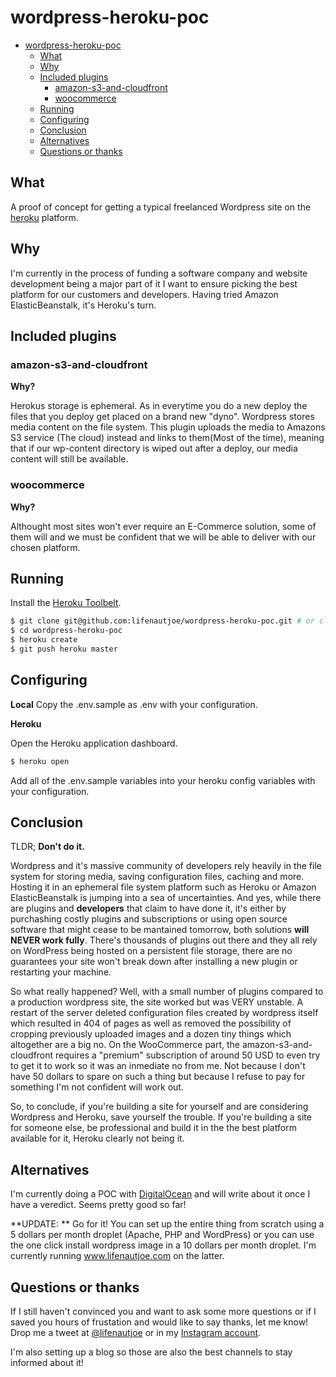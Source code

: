 # wordpress-heroku-poc

- [wordpress-heroku-poc](#wordpress-heroku-poc)
  * [What](#what)
  * [Why](#why)
  * [Included plugins](#included-plugins)
    + [amazon-s3-and-cloudfront](#amazon-s3-and-cloudfront)
    + [woocommerce](#woocommerce)
  * [Running](#running)
  * [Configuring](#configuring)
  * [Conclusion](#conclusion)
  * [Alternatives](#alternatives)
  * [Questions or thanks](#questions-or-thanks)

## What

A proof of concept for getting a typical freelanced Wordpress site on the [heroku](www.heroku.com) platform.

## Why

I'm currently in the process of funding a software company and website development being a major part of it I want to ensure picking the best platform for our customers and developers. Having tried Amazon ElasticBeanstalk, it's Heroku's turn.

## Included plugins

### amazon-s3-and-cloudfront

**Why?** 

Herokus storage is ephemeral. As in everytime you do a new deploy the files that you deploy get placed on a brand new "dyno". Wordpress stores media content on the file system. This plugin uploads the media to Amazons S3 service (The cloud) instead and links to them(Most of the time), meaning that if our wp-content directory is wiped out after a deploy, our media content will still be available.

### woocommerce

**Why?** 

Althought most sites won't ever require an E-Commerce solution, some of them will and we must be confident that we will be able to deliver with our chosen platform.  

## Running

Install the [Heroku Toolbelt](https://toolbelt.heroku.com/).

```sh
$ git clone git@github.com:lifenautjoe/wordpress-heroku-poc.git # or clone your own fork
$ cd wordpress-heroku-poc
$ heroku create
$ git push heroku master
```
## Configuring

**Local**
Copy the .env.sample as .env with your configuration.

**Heroku**

Open the Heroku application dashboard.
```sh
$ heroku open
```
Add all of the .env.sample variables into your heroku config variables with your configuration.

## Conclusion

TLDR; **Don't do it.**

Wordpress and it's massive community of developers rely heavily in the file system for storing media, saving configuration files, caching and more. Hosting it in an ephemeral file system platform such as Heroku or Amazon ElasticBeanstalk is jumping into a sea of uncertainties. And yes, while there are plugins and **developers** that claim to have done it, it's either by purchashing costly plugins and subscriptions or using open source software that might cease to be mantained tomorrow, both solutions **will NEVER work fully**. There's thousands of plugins out there and they all rely on WordPress being hosted on a persistent file storage, there are no guarantees your site won't break down after installing a new plugin or restarting your machine. 

So what really happened? Well, with a small number of plugins compared to a production wordpress site, the site worked but was VERY unstable. A restart of the server deleted configuration files created by wordpress itself which resulted in 404 of pages as well as removed the possibility of cropping previously uploaded images and a dozen tiny things which altogether are a big no. On the WooCommerce part, the amazon-s3-and-cloudfront requires a "premium" subscription of around 50 USD to even try to get it to work so it was an inmediate no from me. Not because I don't have 50 dollars to spare on such a thing but because I refuse to pay for something I'm not confident will work out.

So, to conclude, if you're building a site for yourself and are considering Wordpress and Heroku, save yourself the trouble. If you're building a site for someone else, be professional and build it in the the best platform available for it, Heroku clearly not being it.

## Alternatives

I'm currently doing a POC with [DigitalOcean](www.digitalocean.com) and will write about it once I have a veredict. Seems pretty good so far!

**UPDATE: ** Go for it! You can set up the entire thing from scratch using a 5 dollars per month droplet (Apache, PHP and WordPress) or you can use the one click install wordpress image in a 10 dollars per month droplet. I'm currently running www.lifenautjoe.com on the latter.


## Questions or thanks

If I still haven't convinced you and want to ask some more questions or if I saved you hours of frustation and would like to say thanks, let me know! Drop me a tweet at [@lifenautjoe](https://twitter.com/lifenautjoe) or in my [Instagram account](https://instagram.com/lifenautjoe).

I'm also setting up a blog so those are also the best channels to stay informed about it!



